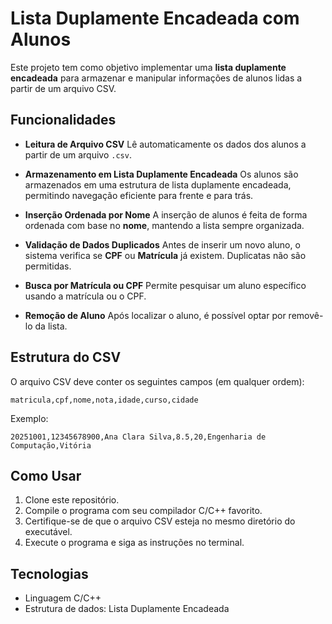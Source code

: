 # Lista Duplamente Encadeada com Alunos

Este projeto tem como objetivo implementar uma **lista duplamente encadeada** para armazenar e manipular informações de alunos lidas a partir de um arquivo CSV.

## Funcionalidades

* **Leitura de Arquivo CSV**
  Lê automaticamente os dados dos alunos a partir de um arquivo `.csv`.

* **Armazenamento em Lista Duplamente Encadeada**
  Os alunos são armazenados em uma estrutura de lista duplamente encadeada, permitindo navegação eficiente para frente e para trás.

* **Inserção Ordenada por Nome**
  A inserção de alunos é feita de forma ordenada com base no **nome**, mantendo a lista sempre organizada.

* **Validação de Dados Duplicados**
  Antes de inserir um novo aluno, o sistema verifica se **CPF** ou **Matrícula** já existem. Duplicatas não são permitidas.

* **Busca por Matrícula ou CPF**
  Permite pesquisar um aluno específico usando a matrícula ou o CPF.

* **Remoção de Aluno**
  Após localizar o aluno, é possível optar por removê-lo da lista.

## Estrutura do CSV

O arquivo CSV deve conter os seguintes campos (em qualquer ordem):

```
matricula,cpf,nome,nota,idade,curso,cidade
```

Exemplo:

```
20251001,12345678900,Ana Clara Silva,8.5,20,Engenharia de Computação,Vitória
```

## Como Usar

1. Clone este repositório.
2. Compile o programa com seu compilador C/C++ favorito.
3. Certifique-se de que o arquivo CSV esteja no mesmo diretório do executável.
4. Execute o programa e siga as instruções no terminal.

## Tecnologias

* Linguagem C/C++
* Estrutura de dados: Lista Duplamente Encadeada
